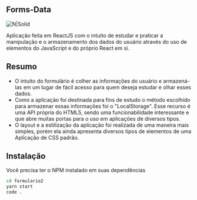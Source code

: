 
##  Forms-Data

![N|Solid](https://encrypted-tbn0.gstatic.com/images?q=tbn:ANd9GcR7p02vRsjpxgA20qwRVVIeriXOCF_aIqDMR3XA2vHnIR3kFJ-atYKkCKnulKZpMtDcv7w&usqp=CAU)



Aplicação feita em ReactJS com o intuito de estudar e praticar a manipulação e o armazenamento dos dados do usuário através do uso de elementos do JavaScript e do próprio React em si.

## Resumo

- O intuito do formulário é colher as informações do usuário e armazená-las em um lugar de fácil acesso para quem deseja estudar e olhar esses dados. 
- Como a aplicação foi destinada para fins de estudo o método escolhido para armazenar essas informações foi o "LocalStorage". Esse recurso é uma API própria do HTML5, sendo uma funcionabilidade interessante e que abre muitas portas para o uso em aplicações de diversos tipos. 
- O layout e a estilização da aplicação foi realizada de uma maneira mais simples, porém ela ainda apresenta diversos tipos de elementos de uma Aplicação de CSS padrão.





## Instalação

Você precisa ter o NPM instalado em suas dependências

```sh
cd formulario2  
yarn start 
code .
```






